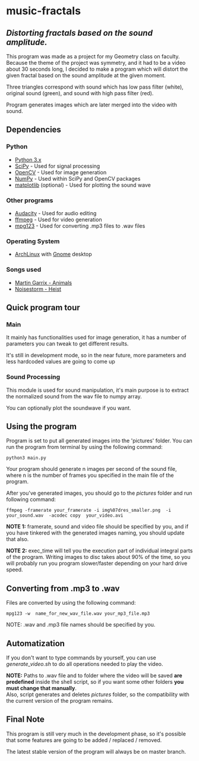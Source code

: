 # music-fractals

## *Distorting fractals based on the sound amplitude.*


This program was made as a project for my Geometry class on faculty. Because the theme of the project was symmetry, and it had to be a video about 30 seconds long, I decided to make a program which will distort the given fractal based on the sound amplitude at the given moment.

Three triangles correspond with sound which has low pass filter (white), original sound (green), and sound with high pass filter (red).

Program generates images which are later merged into the video with sound.

## Dependencies

### Python

- [Python 3.x](https://www.python.org/)
- [SciPy](https://www.scipy.org/) - Used for signal processing
- [OpenCV](https://opencv.org/) - Used for image generation
- [NumPy](https://www.numpy.org/) - Used within SciPy and OpenCV packages
- [matplotlib](https://matplotlib.org/) (optional) - Used for plotting the sound wave 

### Other programs

- [Audacity](https://www.audacityteam.org/) - Used for audio editing
- [ffmpeg](https://ffmpeg.org/) - Used for video generation
- [mpg123](https://mpg123.de/) - Used for converting .mp3 files to .wav files

### Operating System

- [ArchLinux](https://www.archlinux.org/) with [Gnome](https://www.gnome.org/) desktop

### Songs used
- [Martin Garrix - Animals](https://www.youtube.com/watch?v=gCYcHz2k5x0)
- [Noisestorm - Heist](https://www.youtube.com/watch?v=YXYYCFaUUHQ)

## Quick program tour

### Main

It mainly has functionalities used for image generation, it has a number of parameters you can tweak to get different results. 

It's still in development mode, so in the near future, more parameters and less hardcoded values are going to come up

### Sound Processing

This module is used for sound manipulation, it's main purpose is to extract the normalized sound from the wav file to numpy array.

You can optionally plot the soundwave if you want.

## Using the program

Program is set to put all generated images into the 'pictures' folder. You can run the program from terminal by using the following command:

`python3 main.py`

Your program should generate n images per second of the sound file, where n is the number of frames you specified in the main file of the program.

After you've generated images, you should go to the *pictures* folder and run following command:

`ffmpeg -framerate your_framerate -i img%07dres_smaller.png  -i  your_sound.wav  -acodec copy  your_video.avi`

**NOTE 1:** framerate, sound and video file should be specified by you, and if you have tinkered with the generated images naming, you should update that also.

**NOTE 2:** exec_time will tell you the execution part of individual integral parts of the program. Writing images to disc takes about 90% of the time, so you will probably run you program slower/faster depending on your hard drive speed. 

## Converting from .mp3 to .wav

Files are converted by using the following command:

`mpg123 -w  name_for_new_wav_file.wav your_mp3_file.mp3`

NOTE: .wav and .mp3 file names should be specified by you.

## Automatization 

If you don't want to type commands by yourself, you can use *generate_video.sh* to do all operations needed to play the video.

**NOTE:** Paths to .wav file and to folder where the video will be saved **are predefined** inside the shell script, so if you want some other folders **you must change that manually**.  
Also, script generates and deletes *pictures* folder, so the compatibility with the current version of the program remains.

## Final Note

This program is still very much in the development phase, so it's possible that some features are going to be added / replaced / removed.

The latest stable version of the program will always be on master branch.